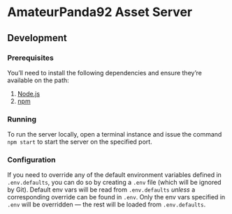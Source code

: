 # AmateurPanda92 Asset Server

## Development

### Prerequisites

You’ll need to install the following dependencies and ensure they’re available on the path:

1. [Node.js](https://www.nodejs.org/)
2. [npm](https://www.npmjs.com/)

### Running

To run the server locally, open a terminal instance and issue the command `npm start` to start the server on the specified port.

### Configuration

If you need to override any of the default environment variables defined in `.env.defaults`, you can do so by creating a `.env` file (which will be ignored by Git). Default env vars will be read from `.env.defaults` _unless_ a corresponding override can be found in `.env`. Only the env vars specified in `.env` will be overridden — the rest will be loaded from `.env.defaults`.
